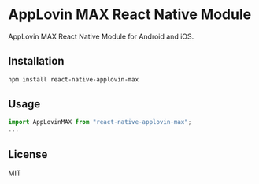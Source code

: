 # AppLovin MAX React Native Module

AppLovin MAX React Native Module for Android and iOS.

## Installation

```sh
npm install react-native-applovin-max
```

## Usage

```js
import AppLovinMAX from "react-native-applovin-max";
...
```

## License
MIT

